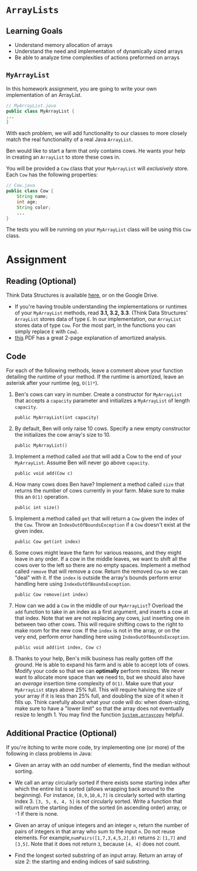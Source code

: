 # `ArrayLists`

## Learning Goals

- Understand memory allocation of arrays
- Understand the need and implementation of dynamically sized arrays
- Be able to analyze time complexities of actions preformed on arrays

## `MyArrayList`

In this homework assignment, you are going to write your own implementation of an ArrayList.
```java
// MyArrayList.java
public class MyArrayList {
...
}
```

With each problem, we will add functionality to our classes to more closely match the real functionality of a real Java `ArrayList`.

Ben would like to start a farm that only contains cows. He wants your help in creating an `ArrayList` to store these cows in.

You will be provided a `Cow` class that your `MyArrayList` will *exclusively* store. Each `Cow` has the following properties:
```java
// Cow.java
public class Cow {
    String name;
    int age;
    String color;
    ...
}
```
The tests you will be running on your `MyArrayList` class will be using this `Cow` class.

# Assignment

## Reading (Optional)

Think Data Structures is available [here](http://greenteapress.com/thinkdast/thinkdast.pdf), or on the Google Drive.

- If you're having trouble understanding the implementations or runtimes of your `MyArrayList` methods, read **3.1, 3.2, 3.3**. (Think Data Structures' `ArrayList` stores data of type `E`. In our implementation, our `ArrayList` stores data of type `Cow`. For the most part, in the functions you can simply replace `E` with `Cow`).
- [this](https://www.unf.edu/~wkloster/3540/wiki_book2.pdf#page=20) PDF has a great 2-page explanation of amortized analysis.

## Code

For each of the following methods, leave a comment above your function detailing the runtime of your method. If the runtime is amortized, leave an asterisk after your runtime (eg, `O(1)*`).

1. Ben's cows can vary in number. Create a constructor for `MyArrayList` that accepts a `capacity` parameter and initializes a `MyArrayList` of length `capacity`.

    `public MyArrayList(int capacity)`

1. By default, Ben will only raise 10 cows. Specify a new empty constructor the initializes the cow array's size to 10.

    `public MyArrayList()`

2. Implement a method called `add` that will add a Cow to the end of your `MyArrayList`. Assume Ben will never go above `capacity`.

    `public void add(Cow c)`

3. How many cows does Ben have? Implement a method called `size` that returns the number of cows currently in your farm. Make sure to make this an `O(1)` operation.

    `public int size()`

4. Implement a method called `get` that will return a `Cow` given the index of the `Cow`. Throw an `IndexOutOfBoundsException` if a `Cow` doesn't exist at the given index.

    `public Cow get(int index)`

5. Some cows might leave the farm for various reasons, and they might leave in any order. If a cow in the middle leaves, we want to shift all the cows over to the left so there are no empty spaces. Implement a method called `remove` that will remove a cow. Return the removed `Cow` so we can "deal" with it. If the `index` is outside the array's bounds perform error handling here using `IndexOutOfBoundsException`.

    `public Cow remove(int index)`

6. How can we add a `Cow` in the middle of our `MyArrayList`? Overload the `add` function to take in an index as a first argument, and inserts a cow at that index. Note that we are not replacing any cows, just inserting one in between two other cows. This will require shifting cows to the right to make room for the new cow. If the `index` is not in the array, or on the very end, perform error handling here using `IndexOutOfBoundsException`.

    `public void add(int index, Cow c)`

7. Thanks to your help, Ben's milk business has really gotten off the ground. He is able to expand his farm and is able to accept lots of cows. Modify your code so that we can **optimally** perform resizes. We never want to allocate more space than we need to, but we should also have an *average* insertion time complexity of `O(1)`. Make sure that your `MyArrayList` stays above 25% full. This will require halving the size of your array if it is less than 25% full, and doubling the size of it when it fills up. Think carefully about what your code will do: when down-sizing, make sure to have a "lower limit" so that the array does not eventually resize to length 1. You may find the function [`System.arraycopy`](https://docs.oracle.com/javase/7/docs/api/java/lang/System.html#arraycopy(java.lang.Object,%20int,%20java.lang.Object,%20int,%20int)) helpful.

## Additional Practice (Optional)

If you're itching to write more code, try implementing one (or more) of the following in class problems in Java:

- Given an array with an odd number of elements, find the median without sorting.

- We call an array circularly sorted if there exists some starting index after which the entire list is sorted (allows wrapping back around to the beginning). For instance, `[8,9,10,6,7]` is circularly sorted with starting index 3. `[3, 5, 6, 4, 5]` is not circularly sorted. Write a function that will return the starting index of the sorted (in ascending order) array, or -1 if there is none.

- Given an array of unique integers and an integer `n`, return the number of pairs of integers in that array who sum to the input `n`. Do not reuse elements. For example,`numPairs([1,7,3,4,5,2],8)` returns `2`: `[1,7]` and `[3,5]`. Note that it does not return `3`, because `[4, 4]` does not count.

- Find the longest sorted substring of an input array. Return an array of size 2: the starting and ending indices of said substring.
